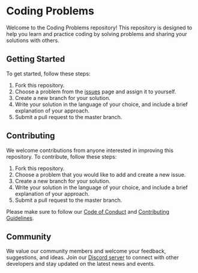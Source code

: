 # Coding Problems

Welcome to the Coding Problems repository! This repository is designed to help you learn and practice coding by solving problems and sharing your solutions with others. 

## Getting Started

To get started, follow these steps:

1. Fork this repository.
2. Choose a problem from the [issues](https://github.com/coding-problems/coding-problems/issues) page and assign it to yourself.
3. Create a new branch for your solution.
4. Write your solution in the language of your choice, and include a brief explanation of your approach.
5. Submit a pull request to the master branch.

## Contributing

We welcome contributions from anyone interested in improving this repository. To contribute, follow these steps:

1. Fork this repository.
2. Choose a problem that you would like to add and create a new issue.
3. Create a new branch for your solution.
4. Write your solution in the language of your choice, and include a brief explanation of your approach.
5. Submit a pull request to the master branch.

Please make sure to follow our [Code of Conduct](CODE_OF_CONDUCT.md) and [Contributing Guidelines](CONTRIBUTING.md).

## Community

We value our community members and welcome your feedback, suggestions, and ideas. Join our [Discord server](https://discord.gg/coding-problems) to connect with other developers and stay updated on the latest news and events.


